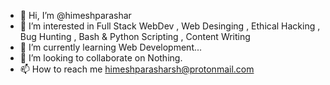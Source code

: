 - 👋 Hi, I’m @himeshparashar
- 👀 I’m interested in Full Stack WebDev , Web Desinging , Ethical Hacking , Bug Hunting , Bash & Python Scripting , Content Writing
- 🌱 I’m currently learning Web Development...
- 💞️ I’m looking to collaborate on Nothing.
- 📫 How to reach me himeshparasharsh@protonmail.com

<!---
himeshparashar/himeshparashar is a ✨ special ✨ repository because its `README.md` (this file) appears on your GitHub profile.
You can click the Preview link to take a look at your changes.
--->
